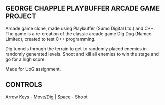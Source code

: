 GEORGE CHAPPLE PLAYBUFFER ARCADE GAME PROJECT
----------------------------
Arcade game clone, made using Playbuffer (Sumo Digital Ltd.) and C++.
The game is a re-creation of the classic arcade game Dig Dug (Namco Limited), created to test C++ programming.

Dig tunnels through the terrain to get to randomly placed enemies in randomly generated levels. Shoot and kill all enemies to win the stage and go for a high score.

Made for UoG assignment.

CONTROLS
----------------------------
Arrow Keys - Move/Dig | 
Space - Shoot

